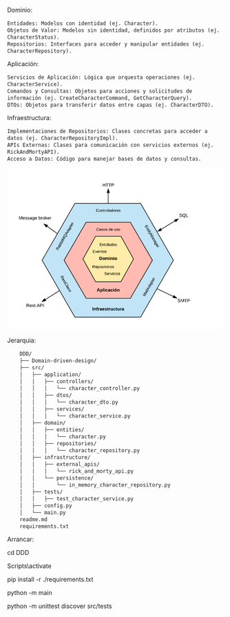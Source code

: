 Dominio:

    Entidades: Modelos con identidad (ej. Character).
    Objetos de Valor: Modelos sin identidad, definidos por atributos (ej. CharacterStatus).
    Repositorios: Interfaces para acceder y manipular entidades (ej. CharacterRepository).

Aplicación:

    Servicios de Aplicación: Lógica que orquesta operaciones (ej. CharacterService).
    Comandos y Consultas: Objetos para acciones y solicitudes de información (ej. CreateCharacterCommand, GetCharacterQuery).
    DTOs: Objetos para transferir datos entre capas (ej. CharacterDTO).

Infraestructura:

    Implementaciones de Repositorios: Clases concretas para acceder a datos (ej. CharacterRepositoryImpl).
    APIs Externas: Clases para comunicación con servicios externos (ej. RickAndMortyAPI).
    Acceso a Datos: Código para manejar bases de datos y consultas.

![Alt text](assets/1_yR4C1B-YfMh5zqpbHzTyag.png)

Jerarquia:

        DDD/
        ├── Domain-driven-design/
        ├── src/
        │   ├── application/
        │   │   ├── controllers/
        │   │   │   └── character_controller.py
        │   │   ├── dtos/
        │   │   │   └── character_dto.py
        │   │   ├── services/
        │   │   │   └── character_service.py
        │   ├── domain/
        │   │   ├── entities/
        │   │   │   └── character.py
        │   │   ├── repositories/
        │   │   │   └── character_repository.py
        │   ├── infrastructure/
        │   │   ├── external_apis/
        │   │   │   └── rick_and_morty_api.py
        │   │   └── persistence/
        │   │       └── in_memory_character_repository.py
        │   ├── tests/
        │   │   ├── test_character_service.py
        │   ├── config.py
        │   └── main.py
        readme.md
        requirements.txt

Arrancar:

cd DDD

Scripts\activate

pip install -r ./requirements.txt

python -m main

python -m unittest discover src/tests